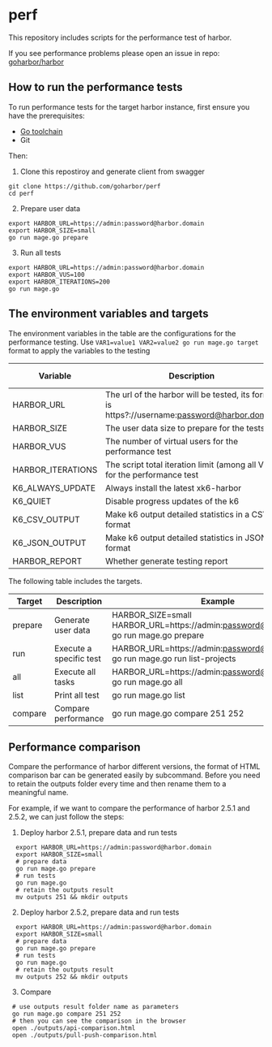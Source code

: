 # perf

This repository includes scripts for the performance test of harbor.


If you see performance problems please open an issue in repo:
[goharbor/harbor](https://github.com/goharbor/harbor)


## How to run the performance tests

To run performance tests for the target harbor instance, first ensure you have the prerequisites:

- [Go toolchain](https://go101.org/article/go-toolchain.html)
- Git

Then:

1. Clone this repostiroy and generate client from swagger
  ```shell
  git clone https://github.com/goharbor/perf
  cd perf
  ```

2. Prepare user data
  ```shell
  export HARBOR_URL=https://admin:password@harbor.domain
  export HARBOR_SIZE=small
  go run mage.go prepare
  ```

3. Run all tests
  ```shell
  export HARBOR_URL=https://admin:password@harbor.domain
  export HARBOR_VUS=100
  export HARBOR_ITERATIONS=200
  go run mage.go
  ```

## The environment variables  and targets

The environment variables in the table are the configurations for the performance testing. Use `VAR1=value1 VAR2=value2 go run mage.go target` format to apply the variables to the testing

| Variable          | Description                                                  | Default value |
| ----------------- | ------------------------------------------------------------ | ------------- |
| HARBOR_URL        | The url of the harbor will be tested, its format is https?://username:password@harbor.domain |               |
| HARBOR_SIZE       | The user data size to prepare for the tests                  | small         |
| HARBOR_VUS        | The number of virtual users for the performance test         | 500           |
| HARBOR_ITERATIONS | The script total iteration limit (among all VUs) for the performance test | 1000          |
| K6_ALWAYS_UPDATE  | Always install the latest xk6-harbor                         | false         |
| K6_QUIET          | Disable progress updates of the k6                           | false         |
| K6_CSV_OUTPUT     | Make k6 output detailed statistics in a CSV format           | false         |
| K6_JSON_OUTPUT    | Make k6 output detailed statistics in JSON format            | false         |
| HARBOR_REPORT     | Whether generate testing report                              | false         |


The following table includes the targets.

| Target  | Description                                    | Example                                                                                  |
| ------- | ---------------------------------------------- | ---------------------------------------------------------------------------------------- |
| prepare | Generate user data                             | HARBOR_SIZE=small HARBOR_URL=https://admin:password@harbor.domain go run mage.go prepare |
| run     | Execute a specific test                        | HARBOR_URL=https://admin:password@harbor.domain go run mage.go run list-projects         |
| all     | Execute all tasks                              | HARBOR_URL=https://admin:password@harbor.domain go run mage.go all                       |
| list    | Print all test                                 | go run mage.go list                                                                      |
| compare | Compare performance                            | go run mage.go compare 251 252                                                           |

## Performance comparison

Compare the performance of harbor different versions, the format of HTML
comparison bar can be generated easily by subcommand. Before you need to retain
the outputs folder every time and then rename them to a meaningful name.

For example, if we want to compare the performance of harbor 2.5.1 and 2.5.2, we
can just follow the steps:

1. Deploy harbor 2.5.1, prepare data and run tests
  ```shell
    export HARBOR_URL=https://admin:password@harbor.domain
    export HARBOR_SIZE=small
    # prepare data
    go run mage.go prepare
    # run tests
    go run mage.go
    # retain the outputs result
    mv outputs 251 && mkdir outputs
  ```

2. Deploy harbor 2.5.2, prepare data and run tests

  ```shell
    export HARBOR_URL=https://admin:password@harbor.domain
    export HARBOR_SIZE=small
    # prepare data
    go run mage.go prepare
    # run tests
    go run mage.go
    # retain the outputs result
    mv outputs 252 && mkdir outputs
  ```

3. Compare
  ```shell
   # use outputs result folder name as parameters
   go run mage.go compare 251 252
   # then you can see the comparison in the browser
   open ./outputs/api-comparison.html
   open ./outputs/pull-push-comparison.html
  ```
